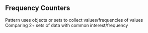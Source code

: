 ## Frequency Counters

Pattern uses objects or sets to collect values/frequencies of values
Comparing 2+ sets of data with common interest/frequency




